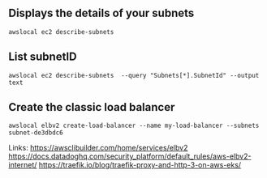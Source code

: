 
## Displays the details of your subnets
```
awslocal ec2 describe-subnets
```

## List subnetID
```
awslocal ec2 describe-subnets  --query "Subnets[*].SubnetId" --output text
```

## Create the classic load balancer
```
awslocal elbv2 create-load-balancer --name my-load-balancer --subnets subnet-de3dbdc6
```


Links:
https://awsclibuilder.com/home/services/elbv2
https://docs.datadoghq.com/security_platform/default_rules/aws-elbv2-internet/
https://traefik.io/blog/traefik-proxy-and-http-3-on-aws-eks/

